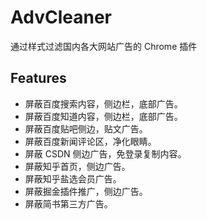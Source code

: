 # AdvCleaner

通过样式过滤国内各大网站广告的 Chrome 插件

## Features

- 屏蔽百度搜索内容，侧边栏，底部广告。
- 屏蔽百度知道内容，侧边栏，底部广告。
- 屏蔽百度贴吧侧边，贴文广告。
- 屏蔽百度新闻评论区，净化眼睛。
- 屏蔽 CSDN 侧边广告，免登录复制内容。
- 屏蔽知乎首页，侧边广告。
- 屏蔽知乎盐选会员广告。
- 屏蔽掘金插件推广，侧边广告。
- 屏蔽简书第三方广告。

